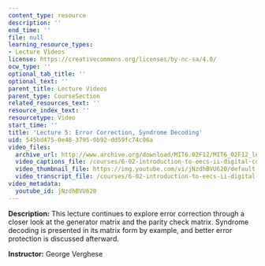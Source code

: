 ```yaml
---
content_type: resource
description: ''
end_time: ''
file: null
learning_resource_types:
- Lecture Videos
license: https://creativecommons.org/licenses/by-nc-sa/4.0/
ocw_type: ''
optional_tab_title: ''
optional_text: ''
parent_title: Lecture Videos
parent_type: CourseSection
related_resources_text: ''
resource_index_text: ''
resourcetype: Video
start_time: ''
title: 'Lecture 5: Error Correction, Syndrome Decoding'
uid: 545bd475-0e48-3795-0b92-dd59fc74c06a
video_files:
  archive_url: http://www.archive.org/download/MIT6.02F12/MIT6_02F12_lec05_300k.mp4
  video_captions_file: /courses/6-02-introduction-to-eecs-ii-digital-communication-systems-fall-2012/90697f7ad7eb50609ae1446ae75b3326_jNzdhBVU620.vtt
  video_thumbnail_file: https://img.youtube.com/vi/jNzdhBVU620/default.jpg
  video_transcript_file: /courses/6-02-introduction-to-eecs-ii-digital-communication-systems-fall-2012/776c6ce0d8c5d42389a4df752bbb7dc0_jNzdhBVU620.pdf
video_metadata:
  youtube_id: jNzdhBVU620
---
```


**Description:** This lecture continues to explore error correction through a closer look at the generator matrix and the parity check matrix. Syndrome decoding is presented in its matrix form by example, and better error protection is discussed afterward.

**Instructor:** George Verghese

